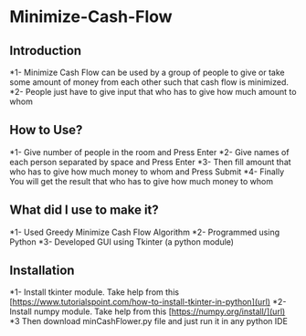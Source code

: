 # Minimize-Cash-Flow
## Introduction
*1- Minimize Cash Flow can be used by a group of people to give or take some amount of money from each other such that cash flow is minimized.
*2- People just have to give input that who has to give how much amount to whom

## How to Use?
*1- Give number of people in the room and Press Enter
*2- Give names of each person separated by space and Press Enter
*3- Then fill amount that who has to give how much money to whom and Press Submit
*4- Finally You will get the result that who has to give how much money to whom

## What did I use to make it?
*1- Used Greedy Minimize Cash Flow Algorithm
*2- Programmed using Python
*3- Developed GUI using Tkinter (a python module)

## Installation
*1- Install tkinter module. Take help from this [https://www.tutorialspoint.com/how-to-install-tkinter-in-python](url)
*2- Install numpy module. Take help from this [https://numpy.org/install/](url)
*3 Then download minCashFlower.py file and just run it in any python IDE
